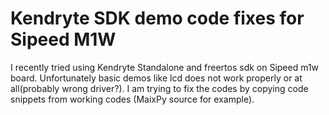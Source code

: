 # Kendryte SDK demo code fixes for Sipeed M1W
I recently tried using Kendryte Standalone and freertos sdk on Sipeed m1w board.
Unfortunately basic demos like lcd does not work properly or at all(probably wrong
driver?). I am trying to fix the codes by copying code snippets from working codes
(MaixPy source for example).
